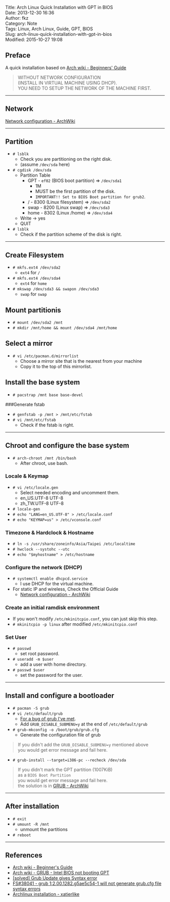 Title: Arch Linux Quick Installation with GPT in BIOS  
Date: 2013-12-30 16:36  
Author: fkz  
Category: Note  
Tags: Linux, Arch Linux, Guide, GPT, BIOS  
Slug: arch-linux-quick-installation-with-gpt-in-bios  
Modified: 2015-10-27 19:08  
  
  
## Preface  
  
A quick installation based on [Arch wiki - Beginners' Guide](https://wiki.archlinux.org/index.php/Beginners'_Guide)  
  
> WITHOUT NETWORK CONFIGURATION  
> (INSTALL IN VIRTUAL MACHINE USING DHCP).  
> YOU NEED TO SETUP THE NETWORK OF THE MACHINE FIRST.  
  
---  
  
## Network  
  
[Network configuration - ArchWiki](https://wiki.archlinux.org/index.php/Network_configuration)  
  
---  
  
## Partition  
  
* `# lsblk`  
    * Check you are partitioning on the right disk.  
    * (assume `/dev/sda` here)  
* `# cgdisk /dev/sda`  
    * Partition Table  
        * GPT - `ef02` (BIOS boot partition) => `/dev/sda1`  
            * 1M  
            * MUST be the first partition of the disk.  
            * `IMPORTANT!! Set to BIOS Boot partition for grub2`.  
        * / - 8300 (Linux filesystem) => `/dev/sda2`  
        * swap - 8200 (Linux swap) => `/dev/sda3`  
        * home - 8302 (Linux /home) => `/dev/sda4`  
    * Write -> yes  
    * QUIT  
* `# lsblk`  
    * Check if the partition scheme of the disk is right.  
  
---  
  
## Create Filesystem  
  
* `# mkfs.ext4 /dev/sda2`  
    * `ext4` for `/`  
* `# mkfs.ext4 /dev/sda4`  
    * `ext4` for `home`  
* `# mkswap /dev/sda3 && swapon /dev/sda3`  
    * `swap` for `swap`  
  
## Mount partitionis  
  
* `# mount /dev/sda2 /mnt`  
* `# mkdir /mnt/home && mount /dev/sda4 /mnt/home`  
  
## Select a mirror  
  
* `# vi /etc/pacman.d/mirrorlist`  
    * Choose a mirror site that is the nearest from your machine  
    * Copy it to the top of this mirrorlist.  
  
## Install the base system  
  
* `# pacstrap /mnt base base-devel`  
  
###Generate fstab  
  
* `# genfstab -p /mnt > /mnt/etc/fstab`  
* `# vi /mnt/etc/fstab`  
    * Check if the fstab is right.  
  
---  
  
## Chroot and configure the base system  
  
* `# arch-chroot /mnt /bin/bash`  
    * After chroot, use bash.  
  
### Locale & Keymap  
  
* `# vi /etc/locale.gen`  
    * Select needed encoding and uncomment them.  
    * en_US.UTF-8 UTF-8  
    * zh_TW.UTF-8 UTF-8  
* `# locale-gen`  
* `# echo "LANG=en_US.UTF-8" > /etc/locale.conf`  
* `# echo "KEYMAP=us" > /etc/vconsole.conf`  
  
### Timezone & Hardclock & Hostname  
  
* `# ln -s /usr/share/zoneinfo/Asia/Taipei /etc/localtime`  
* `# hwclock --systohc --utc`  
* `# echo "$myhostname" > /etc/hostname`  
  
### Configure the network (DHCP)  
  
* `# systemctl enable dhcpcd.service`  
    * I use DHCP for the virtual machine.  
* For static IP  and wireless, Check the Official Guide  
    * [Network configuration - ArchWiki](https://wiki.archlinux.org/index.php/Network_configuration)  
  
### Create an initial ramdisk environment  
  
* If you won't modify `/etc/mkinitcpio.conf`, you can just skip this step.  
* `# mkinitcpio -p linux` after modified `/etc/mkinitcpio.conf`  
  
### Set User  
  
* `# passwd`  
    * set root password.  
* `# useradd -m $user`  
    * add a user with home directory.  
* `# passwd $user`  
    * set the password for the user.  
  
---  
  
## Install and configure a bootloader  
  
* `# pacman -S grub`  
* `# vi /etc/default/grub`  
    * [For a bug of grub I've met](https://bugs.archlinux.org/task/38041?project=1&cat%5B0%5D=31&string=grub).  
    * Add `GRUB_DISABLE_SUBMENU=y` at the end of `/etc/default/grub`  
* `# grub-mkconfig -o /boot/grub/grub.cfg`  
    * Generate the configuration file of grub  
> If you didn't add the `GRUB_DISABLE_SUBMENU=y` mentioned above  
> you would get error message and fail here.  
  
* `# grub-install --target=i386-pc --recheck /dev/sda`  
> If you didn't mark the GPT partition (1007KiB)  
> as a `BIOS Boot Partition`  
> you would get error message and fail here.  
> the solution is in [GRUB - ArchWiki](https://wiki.archlinux.org/index.php/GRUB#Intel_BIOS_not_booting_GPT)  
  
---  
  
## After installation  
  
* `# exit`  
* `# umount -R /mnt`  
    * unmount the partitions  
* `# reboot`  
  
---  
  
## References  
  
* [Arch wiki - Beginner's Guide](https://wiki.archlinux.org/index.php/Beginners'_Guide)  
* [Arch wiki - GRUB - Intel BIOS not booting GPT](https://wiki.archlinux.org/index.php/GRUB#Intel_BIOS_not_booting_GPT)  
* [[solved] Grub Update gives Syntax error](https://bbs.archlinux.org/viewtopic.php?id=173921)  
* [FS#38041 - grub 1:2.00.1282.g5ae5c54-1 will not generate grub.cfg file syntax errors](https://bugs.archlinux.org/task/38041?project=1&cat%5B0%5D=31&string=grub)  
* [Archlinux installation - xatierlike](http://xatierlike.blogspot.tw/2012/10/archlinux-installation.html)  

